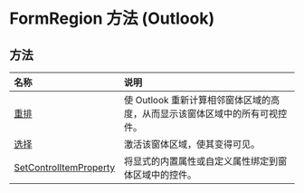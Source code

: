
# FormRegion 方法 (Outlook)

## 方法



|**名称**|**说明**|
|:-----|:-----|
|[重排](06874e99-8cca-2176-52ab-211f672d5783.md)|使 Outlook 重新计算相邻窗体区域的高度，从而显示该窗体区域中的所有可视控件。|
|[选择](b0a16d61-6c6f-7eb5-d9e2-7f095fba11cf.md)|激活该窗体区域，使其变得可见。|
|[SetControlItemProperty](da0b3762-e10d-85d1-70bf-94156d21e900.md)|将显式的内置属性或自定义属性绑定到窗体区域中的控件。|
